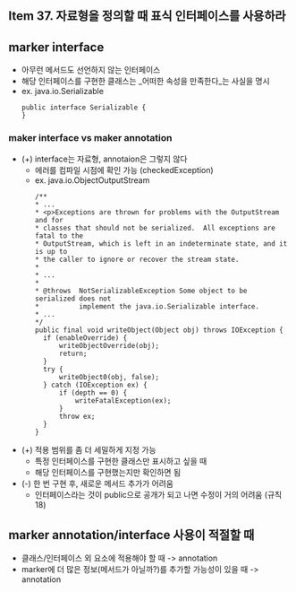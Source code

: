## Item 37. 자료형을 정의할 때 표식 인터페이스를 사용하라

## marker interface

* 아무런 메서드도 선언하지 않는 인터페이스
* 해당 인터페이스를 구현한 클래스는 _어떠한 속성을 만족한다_는 사실을 명시 
* ex. java.io.Serializable
  ```
  public interface Serializable {
  }
  ```

### maker interface vs maker annotation

* \(+\) interface는 자료형, annotaion은 그렇지 않다 
  * 에러를 컴파일 시점에 확인 가능 \(checkedException\)
  * ex. java.io.ObjectOutputStream
    ```
    /**
    * ...
    * <p>Exceptions are thrown for problems with the OutputStream and for
    * classes that should not be serialized.  All exceptions are fatal to the
    * OutputStream, which is left in an indeterminate state, and it is up to
    * the caller to ignore or recover the stream state.
    *
    * ...
    *
    * @throws  NotSerializableException Some object to be serialized does not
    *          implement the java.io.Serializable interface.
    * ...
    */
    public final void writeObject(Object obj) throws IOException {
      if (enableOverride) {
          writeObjectOverride(obj);
          return;
      }
      try {
          writeObject0(obj, false);
      } catch (IOException ex) {
          if (depth == 0) {
              writeFatalException(ex);
          }
          throw ex;
      }
    }
    ```
* \(+\) 적용 범위를 좀 더 세밀하게 지정 가능 
  * 특정 인터페이스를 구현한 클래스만 표시하고 싶을 때
  * 해당 인터페이스를 구현했는지만 확인하면 됨
* \(-\) 한 번 구현 후, 새로운 메서드 추가가 어려움 
  * 인터페이스라는 것이 public으로 공개가 되고 나면 수정이 거의 어려움 \(규칙 18\)

## marker annotation/interface 사용이 적절할 때

* 클래스/인터페이스 외 요소에 적용해야 할 때 -&gt; annotation 
* marker에 더 많은 정보\(메서드가 아닐까?\)를 추가할 가능성이 있을 때 -&gt; annotation 



